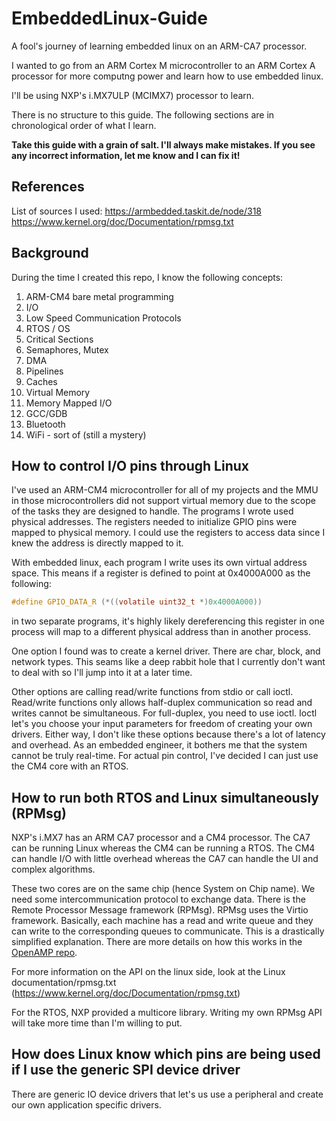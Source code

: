 # EmbeddedLinux-Guide
A fool's journey of learning embedded linux on an ARM-CA7 processor.

I wanted to go from an ARM Cortex M microcontroller to an ARM Cortex A processor for more computng power and learn how to use embedded linux.

I'll be using NXP's i.MX7ULP (MCIMX7) processor to learn.

There is no structure to this guide. The following sections are in chronological order of what I learn.

**Take this guide with a grain of salt. I'll always make mistakes. If you see any incorrect information, let me know and I can fix it!**

## References
List of sources I used:
https://armbedded.taskit.de/node/318
https://www.kernel.org/doc/Documentation/rpmsg.txt

## Background
During the time I created this repo, I know the following concepts:
1. ARM-CM4 bare metal programming
2. I/O
3. Low Speed Communication Protocols
4. RTOS / OS
5. Critical Sections
6. Semaphores, Mutex
7. DMA
8. Pipelines
9. Caches
10. Virtual Memory
11. Memory Mapped I/O
12. GCC/GDB
13. Bluetooth
14. WiFi - sort of (still a mystery)

## How to control I/O pins through Linux
I've used an ARM-CM4 microcontroller for all of my projects and the MMU in those microcontrollers did not support virtual memory due to the scope of the tasks they are designed to handle. The programs I wrote used physical addresses. The registers needed to initialize GPIO pins were mapped to physical memory. I could use the registers to access data since I knew the address is directly mapped to it.

With embedded linux, each program I write uses its own virtual address space. This means if a register is defined to point at 0x4000A000 as the following:
```C
#define GPIO_DATA_R (*((volatile uint32_t *)0x4000A000))
```
in two separate programs, it's highly likely dereferencing this register in one process will map to a different physical address than in another process.

One option I found was to create a kernel driver. There are char, block, and network types. This seams like a deep rabbit hole that I currently don't want to deal with so I'll jump into it at a later time.

Other options are calling read/write functions from stdio or call ioctl. Read/write functions only allows half-duplex communication so read and writes cannot be simultaneous. For full-duplex, you need to use ioctl. Ioctl let's you choose your input parameters for freedom of creating your own drivers. Either way, I don't like these options because there's a lot of latency and overhead. As an embedded engineer, it bothers me that the system cannot be truly real-time. For actual pin control, I've decided I can just use the CM4 core with an RTOS.

## How to run both RTOS and Linux simultaneously (RPMsg)
NXP's i.MX7 has an ARM CA7 processor and a CM4 processor. The CA7 can be running Linux whereas the CM4 can be running a RTOS. The CM4 can handle I/O with little overhead whereas the CA7 can handle the UI and complex algorithms.

These two cores are on the same chip (hence System on Chip name). We need some intercommunication protocol to exchange data. There is the Remote Processor Message framework (RPMsg). RPMsg uses the Virtio framework. Basically, each machine has a read and write queue and they can write to the corresponding queues to communicate. This is a drastically simplified explanation. There are more details on how this works in the [OpenAMP repo](https://github.com/OpenAMP/open-amp/wiki/RPMsg-Messaging-Protocol).

For more information on the API on the linux side, look at the Linux documentation/rpmsg.txt (https://www.kernel.org/doc/Documentation/rpmsg.txt)

For the RTOS, NXP provided a multicore library. Writing my own RPMsg API will take more time than I'm willing to put.

## How does Linux know which pins are being used if I use the generic SPI device driver
There are generic IO device drivers that let's us use a peripheral and create our own application specific drivers.
